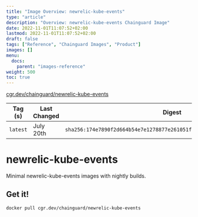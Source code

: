```yaml
---
title: "Image Overview: newrelic-kube-events"
type: "article"
description: "Overview: newrelic-kube-events Chainguard Image"
date: 2022-11-01T11:07:52+02:00
lastmod: 2022-11-01T11:07:52+02:00
draft: false
tags: ["Reference", "Chainguard Images", "Product"]
images: []
menu:
  docs:
    parent: "images-reference"
weight: 500
toc: true
---
```


[cgr.dev/chainguard/newrelic-kube-events](https://github.com/chainguard-images/images/tree/main/images/newrelic-kube-events)

| Tag (s)   | Last Changed | Digest                                                                    |
|-----------|--------------|---------------------------------------------------------------------------|
|  `latest` | July 20th    | `sha256:174e7890f2d664b54e7e1278877e261051f133e004ea39e6e70009c67cc3d502` |

# newrelic-kube-events

Minimal newrelic-kube-events images with nightly builds.

## Get it!

```shell
docker pull cgr.dev/chainguard/newrelic-kube-events
```
